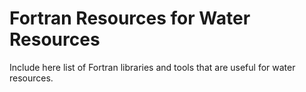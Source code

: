 # Fortran Resources for Water Resources #

Include here list of Fortran libraries and tools that are useful for water resources.

